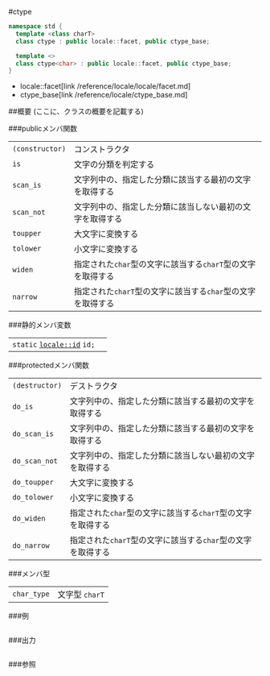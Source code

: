 #ctype
```cpp
namespace std {
  template <class charT>
  class ctype : public locale::facet, public ctype_base;

  template <>
  class ctype<char> : public locale::facet, public ctype_base;
}
```
* locale::facet[link /reference/locale/locale/facet.md]
* ctype_base[link /reference/locale/ctype_base.md]

##概要
(ここに、クラスの概要を記載する)

###publicメンバ関数

| | |
|----------------------------|----------------------------------------------------------------------------------------------------------|
| `(constructor)` | コンストラクタ |
| `is` | 文字の分類を判定する |
| `scan_is` | 文字列中の、指定した分類に該当する最初の文字を取得する |
| `scan_not` | 文字列中の、指定した分類に該当しない最初の文字を取得する |
| `toupper` | 大文字に変換する |
| `tolower` | 小文字に変換する |
| `widen` | 指定された`char`型の文字に該当する`charT`型の文字を取得する |
| `narrow` | 指定された`charT`型の文字に該当する`char`型の文字を取得する |

###静的メンバ変数

| | |
|--------------------------------------------------------------------------------------------------------------------|--|
| `static` [`locale::id`](/reference/locale/locale/id.md) `id;` |  |

###protectedメンバ関数

| | |
|---------------------------|----------------------------------------------------------------------------------------------------------|
| `(destructor)` | デストラクタ |
| `do_is` | 文字列中の、指定した分類に該当する最初の文字を取得する |
| `do_scan_is` | 文字列中の、指定した分類に該当する最初の文字を取得する |
| `do_scan_not` | 文字列中の、指定した分類に該当しない最初の文字を取得する |
| `do_toupper` | 大文字に変換する |
| `do_tolower` | 小文字に変換する |
| `do_widen` | 指定された`char`型の文字に該当する`charT`型の文字を取得する |
| `do_narrow` | 指定された`charT`型の文字に該当する`char`型の文字を取得する |

###メンバ型

| | |
|------------------------|------------------------------|
| `char_type` | 文字型 `charT` |

###例
```cpp
```

###出力
```
```

###参照
